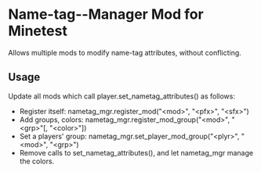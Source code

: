 # Name-tag--Manager Mod for Minetest
Allows multiple mods to modify name-tag attributes, without conflicting.

## Usage
Update all mods which call player.set_nametag_attributes() as follows:
- Register itself: nametag_mgr.register_mod("&lt;mod>", "&lt;pfx>", "&lt;sfx>")
- Add groups, colors: nametag_mgr.register_mod_group("&lt;mod>", "&lt;grp>"[, "&lt;color>"])
- Set a players' group: nametag_mgr.set_player_mod_group("&lt;plyr>", "&lt;mod>", "&lt;grp>")
- Remove calls to set_nametag_attributes(), and let nametag_mgr manage the colors.
